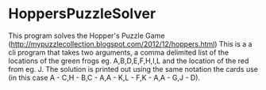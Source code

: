 # HoppersPuzzleSolver
This program solves the Hopper's Puzzle Game (http://mypuzzlecollection.blogspot.com/2012/12/hoppers.html)
This is a a cli program that takes two arguments, a comma delimited list of the locations of the green frogs eg. A,B,D,E,F,H,I,L and the location of the red from eg. J. The solution is printed out using the same notation the cards use (in this case A - C,H - B,C - A,A - K,L - F,K - A,A - G,J - D).
